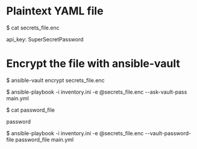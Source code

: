 # Plaintext YAML file

$ cat secrets_file.enc

api_key: SuperSecretPassword

# Encrypt the file with ansible-vault

$ ansible-vault encrypt secrets_file.enc

$ ansible-playbook -i inventory.ini -e @secrets_file.enc --ask-vault-pass main.yml

$ cat password_file 

password

$ ansible-playbook -i inventory.ini -e @secrets_file.enc --vault-password-file password_file main.yml